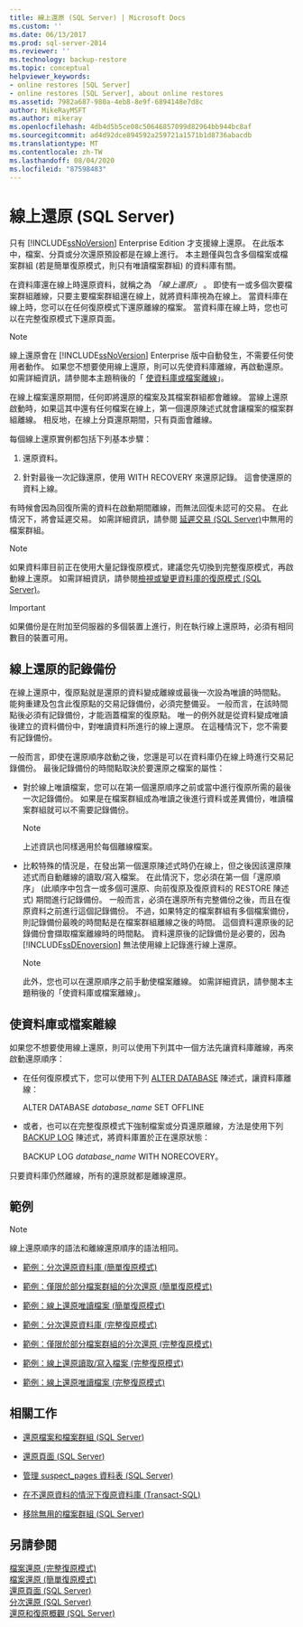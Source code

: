 ```yaml
---
title: 線上還原 (SQL Server) | Microsoft Docs
ms.custom: ''
ms.date: 06/13/2017
ms.prod: sql-server-2014
ms.reviewer: ''
ms.technology: backup-restore
ms.topic: conceptual
helpviewer_keywords:
- online restores [SQL Server]
- online restores [SQL Server], about online restores
ms.assetid: 7982a687-980a-4eb8-8e9f-6894148e7d8c
author: MikeRayMSFT
ms.author: mikeray
ms.openlocfilehash: 4db4d5b5ce08c50646857099d82964bb944bc8af
ms.sourcegitcommit: ad4d92dce894592a259721a1571b1d8736abacdb
ms.translationtype: MT
ms.contentlocale: zh-TW
ms.lasthandoff: 08/04/2020
ms.locfileid: "87598483"
---
```

# <a name="online-restore-sql-server"></a>線上還原 (SQL Server)
  只有 [!INCLUDE[ssNoVersion](../../includes/ssnoversion-md.md)] Enterprise Edition 才支援線上還原。 在此版本中，檔案、分頁或分次還原預設都是在線上進行。 本主題僅與包含多個檔案或檔案群組 (若是簡單復原模式，則只有唯讀檔案群組) 的資料庫有關。  
  
 在資料庫還在線上時還原資料，就稱之為 *「線上還原」* 。 即使有一或多個次要檔案群組離線，只要主要檔案群組還在線上，就將資料庫視為在線上。 當資料庫在線上時，您可以在任何復原模式下還原離線的檔案。 當資料庫在線上時，您也可以在完整復原模式下還原頁面。  
  
> [!NOTE]  
>  線上還原會在 [!INCLUDE[ssNoVersion](../../includes/ssnoversion-md.md)] Enterprise 版中自動發生，不需要任何使用者動作。 如果您不想要使用線上還原，則可以先使資料庫離線，再啟動還原。 如需詳細資訊，請參閱本主題稍後的「 [使資料庫或檔案離線](#taking_db_or_file_offline)」。  
  
 在線上檔案還原期間，任何即將還原的檔案及其檔案群組都會離線。 當線上還原啟動時，如果這其中還有任何檔案在線上，第一個還原陳述式就會讓檔案的檔案群組離線。 相反地，在線上分頁還原期間，只有頁面會離線。  
  
 每個線上還原實例都包括下列基本步驟：  
  
1.  還原資料。  
  
2.  針對最後一次記錄還原，使用 WITH RECOVERY 來還原記錄。 這會使還原的資料上線。  
  
 有時候會因為回復所需的資料在啟動期間離線，而無法回復未認可的交易。 在此情況下，將會延遲交易。 如需詳細資訊，請參閱 [延遲交易 &#40;SQL Server&#41;](deferred-transactions-sql-server.md)中無用的檔案群組。  
  
> [!NOTE]  
>  如果資料庫目前正在使用大量記錄復原模式，建議您先切換到完整復原模式，再啟動線上還原。 如需詳細資訊，請參閱[檢視或變更資料庫的復原模式 &#40;SQL Server&#41;](view-or-change-the-recovery-model-of-a-database-sql-server.md)。  
  
> [!IMPORTANT]  
>  如果備份是在附加至伺服器的多個裝置上進行，則在執行線上還原時，必須有相同數目的裝置可用。  
  
## <a name="log-backups-for-online-restore"></a>線上還原的記錄備份  
 在線上還原中，復原點就是還原的資料變成離線或最後一次設為唯讀的時間點。 能夠重建及包含此復原點的交易記錄備份，必須完整備妥。 一般而言，在該時間點後必須有記錄備份，才能涵蓋檔案的復原點。 唯一的例外就是從資料變成唯讀後建立的資料備份中，對唯讀資料所進行的線上還原。 在這種情況下，您不需要有記錄備份。  
  
 一般而言，即使在還原順序啟動之後，您還是可以在資料庫仍在線上時進行交易記錄備份。 最後記錄備份的時間點取決於要還原之檔案的屬性：  
  
-   對於線上唯讀檔案，您可以在第一個還原順序之前或當中進行復原所需的最後一次記錄備份。 如果是在檔案群組成為唯讀之後進行資料或差異備份，唯讀檔案群組就可以不需要記錄備份。  
  
    > [!NOTE]  
    >  上述資訊也同樣適用於每個離線檔案。  
  
-   比較特殊的情況是，在發出第一個還原陳述式時仍在線上，但之後因該還原陳述式而自動離線的讀取/寫入檔案。 在此情況下，您必須在第一個「還原順序」  (此順序中包含一或多個可還原、向前復原及復原資料的 RESTORE 陳述式) 期間進行記錄備份。 一般而言，必須在還原所有完整備份之後，而且在復原資料之前進行這個記錄備份。 不過，如果特定的檔案群組有多個檔案備份，則記錄備份最晚的時間點是在檔案群組離線之後的時間。 這個資料還原後的記錄備份會擷取檔案離線時的時間點。 資料還原後的記錄備份是必要的，因為 [!INCLUDE[ssDEnoversion](../../includes/ssdenoversion-md.md)] 無法使用線上記錄進行線上還原。  
  
    > [!NOTE]  
    >  此外，您也可以在還原順序之前手動使檔案離線。 如需詳細資訊，請參閱本主題稍後的「使資料庫或檔案離線」。  
  
##  <a name="taking-a-database-or-file-offline"></a><a name="taking_db_or_file_offline"></a> 使資料庫或檔案離線  
 如果您不想要使用線上還原，則可以使用下列其中一個方法先讓資料庫離線，再來啟動還原順序：  
  
-   在任何復原模式下，您可以使用下列 [ALTER DATABASE](/sql/t-sql/statements/alter-database-transact-sql) 陳述式，讓資料庫離線：  
  
     ALTER DATABASE *database_name* SET OFFLINE  
  
-   或者，也可以在完整復原模式下強制檔案或分頁還原離線，方法是使用下列 [BACKUP LOG](/sql/t-sql/statements/backup-transact-sql) 陳述式，將資料庫置於正在還原狀態：  
  
     BACKUP LOG *database_name* WITH NORECOVERY。  
  
 只要資料庫仍然離線，所有的還原就都是離線還原。  
  
## <a name="examples"></a>範例  
  
> [!NOTE]  
>  線上還原順序的語法和離線還原順序的語法相同。  
  
-   [範例：分次還原資料庫 &#40;簡單復原模式&#41;](example-piecemeal-restore-of-database-simple-recovery-model.md)  
  
-   [範例：僅限於部分檔案群組的分次還原 &#40;簡單復原模式&#41;](example-piecemeal-restore-of-only-some-filegroups-simple-recovery-model.md)  
  
-   [範例：線上還原唯讀檔案 &#40;簡單復原模式&#41;](example-online-restore-of-a-read-only-file-simple-recovery-model.md)  
  
-   [範例：分次還原資料庫 &#40;完整復原模式&#41;](example-piecemeal-restore-of-database-full-recovery-model.md)  
  
-   [範例：僅限於部分檔案群組的分次還原 &#40;完整復原模式&#41;](example-piecemeal-restore-of-only-some-filegroups-full-recovery-model.md)  
  
-   [範例：線上還原讀取/寫入檔案 &#40;完整復原模式&#41;](example-online-restore-of-a-read-write-file-full-recovery-model.md)  
  
-   [範例：線上還原唯讀檔案 &#40;完整復原模式&#41;](example-online-restore-of-a-read-only-file-full-recovery-model.md)  
  
##  <a name="related-tasks"></a><a name="RelatedTasks"></a> 相關工作  
  
-   [還原檔案和檔案群組 &#40;SQL Server&#41;](restore-files-and-filegroups-sql-server.md)  
  
-   [還原頁面 &#40;SQL Server&#41;](restore-pages-sql-server.md)  
  
-   [管理 suspect_pages 資料表 &#40;SQL Server&#41;](manage-the-suspect-pages-table-sql-server.md)  
  
-   [在不還原資料的情況下復原資料庫 &#40;Transact-SQL&#41;](recover-a-database-without-restoring-data-transact-sql.md)  
  
-   [移除無用的檔案群組 &#40;SQL Server&#41;](remove-defunct-filegroups-sql-server.md)  
  
## <a name="see-also"></a>另請參閱  
 [檔案還原 &#40;完整復原模式&#41;](file-restores-full-recovery-model.md)   
 [檔案還原 &#40;簡單復原模式&#41;](file-restores-simple-recovery-model.md)   
 [還原頁面 &#40;SQL Server&#41;](restore-pages-sql-server.md)   
 [分次還原 &#40;SQL Server&#41;](piecemeal-restores-sql-server.md)   
 [還原和復原概觀 &#40;SQL Server&#41;](restore-and-recovery-overview-sql-server.md)  
  
  
